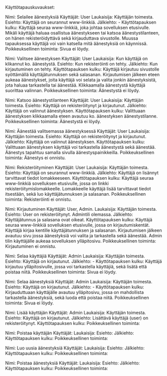 Käyttötapauskuvaukset:

Nimi: Selailee äänestyksiä
Käyttäjät: User
Laukaisija: Käyttäjän toimesta.
Esiehto: Käyttäjä on seurannut www-linkkiä.
Jälkiehto: -
Käyttötapauksen kulku: Käyttäjä seuraa www-linkkiä, joka johtaa sovelluksen etusivulle. Mikäli käyttäjä haluaa osallistua äänestykseen tai katsoa äänestystilanteen, on hänen rekisteröidyttävä sekä kirjauduttava sivustolle. Muussa tapauksessa käyttäjä voi vain katsella mitä äänestyksiä on käynnissä.
Poikkeuksellinen toiminta: Sivua ei löydy.

Nimi: Valitsee äänestyksen
Käyttäjät: User
Laukaisija: Kun käyttäjä on klikannut ko. äänestystä.
Esiehto: Kun rekisteröinti on tehty.
Jälkiehto: Kun kirjautuminen on tehty.
Käyttötapauksen kulku: Käyttäjä kirjautuu sivustolle syöttämällä käyttäjätunnuksen sekä salasanan. Kirjautumisen jälkeen eteen aukeaa äänestykset, joita käyttäjä voi selata ja valita jonkin äänestyksistä, jota haluaa tarkastella tai äänestää. Klikkaamalla äänestystä käyttäjä suorittaa valinnan.
Poikkeuksellinen toiminta: Äänestystä ei löydy.

Nimi: Katsoo äänestystilanteen
Käyttäjät: User
Laukaisija: Käyttäjän toimesta.
Esiehto: Käyttäjä on rekisteröitynyt ja kirjautunut.
Jälkiehto: Käyttäjä on valinnut äänestyksen.
Käyttötapauksen kulku: Valittuaan äänestyksen klikkaamalla eteen avautuu ko. äänestyksen äänestystilanne.
Poikkeuksellinen toiminta: Äänestystä ei löydy.

Nimi: Äänestää valitsemassa äänestyksessä
Käyttäjät: User
Laukaisija: Käyttäjän toimesta.
Esiehto: Käyttäjä on rekisteröitynyt ja kirjautunut.
Jälkiehto: Käyttäjä on valinnut äänestyksen.
Käyttötapauksen kulku: Valittuaan äänestyksen käyttäjä voi tarkastella äänestystä sekä äänestää. Äänestys tapahtuu samalla sivulla äänestyspainikkeilla.
Poikkeuksellinen toiminta: Äänestys ei onnistu. 

Nimi: Rekisteröityminen
Käyttäjät: User 
Laukaisija: Käyttäjän toimesta.
Esiehto: Käyttäjä on seurannut www-linkkiä.
Jälkiehto: Käyttäjä on lisännyt tarvittavat tiedot lomakkeeseen. 
Käyttötapauksen kulku: Käyttäjä seuraa www-linkkiä sovelluksen etusivulle, jossa on linkki rekisteröitymislomakkeelle. Lomakkeelle käyttäjä lisää tarvittavat tiedot itsestään, sekä luo käyttäjätunnuksen ja salasanan.
Poikkeuksellinen toiminta: Rekisteröinti ei onnistu.

Nimi: Kirjautuminen
Käyttäjät: User, Admin.
Laukaisija: Käyttäjän toimesta.
Esiehto: User on rekisteröitynyt. Admintili olemassa.
Jälkiehto: Käyttäjätunnus ja salasana ovat oikeat.
Käyttötapauksen kulku: Käyttäjä seuraa www-linkkiä sovelluksen etusivulle, jossa on kirjautumiskentät. Käyttäjä kirjaa kentille käyttäjätunnuksen ja salasanan. Kirjautumisen jälkeen avautuu sivu jossa äänestyksiä voi valita ja tarkastella sekä äänestää. Admin tilin käyttäjälle aukeaa sovelluksen ylläpitosivu.
Poikkeuksellinen toiminta: Kirjautuminen ei onnistu.

Nimi: Selaa käyttäjiä
Käyttäjät: Admin
Laukaisija: Käyttäjän toimesta.
Esiehto: Käyttäjä on kirjautunut. 
Jälkiehto: -
Käyttötapauksen kulku: Käyttäjä kirjautuu ylläpitosivulle, jossa voi tarkastella käyttäjiä, sekä lisätä että poistaa niitä.
Poikkeuksellinen toiminta: Sivua ei löydy.

Nimi: Selaa äänestyksiä
Käyttäjät: Admin
Laukaisija: Käyttäjän toimesta. 
Esiehto: Käyttäjä on kirjautunut.
Jälkiehto: -
Käyttötapauksen kulku: Kirjauduttuaan käyttäjälle avautuu ylläpitosivu, jossa on mahdollista tarkastella äänestyksiä, sekä luoda että poistaa niitä. 
Poikkeuksellinen toiminta: Sivua ei löydy.

Nimi: Lisää käyttäjän
Käyttäjät: Admin
Laukaisija: Käyttäjän toimesta.
Esiehto: Käyttäjä on kirjautunut.
Jälkiehto: Lisättävä käyttäjä (user) on rekisteröitynyt.
Käyttötapauksen kulku: 
Poikkeuksellinen toiminta:

Nimi: Poistaa käyttäjän
Käyttäjät: 
Laukaisija: 
Esiehto: 
Jälkiehto: 
Käyttötapauksen kulku: 
Poikkeuksellinen toiminta:

Nimi: Luo uusia äänestyksiä
Käyttäjät: 
Laukaisija: 
Esiehto: 
Jälkiehto: 
Käyttötapauksen kulku: 
Poikkeuksellinen toiminta:

Nimi: Poistaa äänestyksiä
Käyttäjät: 
Laukaisija: 
Esiehto: 
Jälkiehto: 
Käyttötapauksen kulku: 
Poikkeuksellinen toiminta: